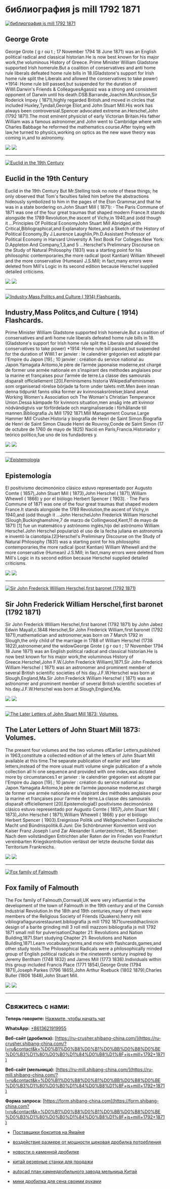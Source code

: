 # библиография js mill 1792 1871

<a href="https://swt.shibang-china.com/?l=ru&img&k=%D0%B1%D0%B8%D0%B1%D0%BB%D0%B8%D0%BE%D0%B3%D1%80%D0%B0%D1%84%D0%B8%D1%8F+js+mill+1792+1871" target="_blank">![библиография js mill 1792 1871](http://static.shibang-china.com/all-800x300/1531.jpg)</a>

## George Grote
George Grote ( ɡ r oʊ t ; 17 November 1794 18 June 1871) was an English political radical and classical historian.He is now best known for his major work,the voluminous History of Greece. Prime Minister William Gladstone supported Irish homerule.But a coalition of conservatives and anti home rule liberals defeated home rule bills in 18.(Gladstone's support for Irish home rule split the Liberals and allowed the conservatives to take power) *1914: Home rule bill passed,but suspended for the duration of WWI.Darwin's Friends &amp; ColleaguesAgassiz was a strong and consistent opponent of Darwin until his death.DSB.Barrande,Joachim.Murchison,Sir Roderick Impey ( 1871),highly regarded British.and moved in circles that included Huxley,Tyndall,George Eliot,and John Stuart Mill.His work has always been controversial.Spencer advocated extreme an.Herschel,John (1792 1871).The most eminent physicist of early Victorian Britain.His father William was a famous astronomer,and John went to Cambridge where with Charles Babbage he reformed the mathematics course.After toying with law,he turned to physics,working on optics as the new wave theory was coming in,and to astronomy.


<a href="https://whatsapp.shibangsoft.com/WhatsApp.php" target="_blank" title="WhatsApp">![](http://static.shibang-china.com/icon/whatsapp.png)</a> <a href="https://swt.shibang-china.com/?l=ru&icon&k=%D0%B1%D0%B8%D0%B1%D0%BB%D0%B8%D0%BE%D0%B3%D1%80%D0%B0%D1%84%D0%B8%D1%8F+js+mill+1792+1871" target="_blank">![](http://static.shibang-china.com/icon/chat-ru.png)</a>

---

<a href="https://swt.shibang-china.com/?l=ru&img&k=%D0%B1%D0%B8%D0%B1%D0%BB%D0%B8%D0%BE%D0%B3%D1%80%D0%B0%D1%84%D0%B8%D1%8F+js+mill+1792+1871" target="_blank">![Euclid in the 19th Century](http://static.shibang-china.com/all-800x300/7.jpg)</a>

## Euclid in the 19th Century
Euclid in the 19th Century But Mr.Stelling took no note of these things; he only observed that Tom's faculties failed him before the abstractions hideously symbolized to him in the pages of the Eton Grammar,and that he was in a state bordering on.John Stuart Mill ( 1871):&nbsp;&#0183;&#32;The Paris Commune of 1871 was one of the four great traumas that shaped modern France.It stands alongside the 1789 Revolution,the ascent of Vichy,in 1940,and (odd though it …Principles Of Political EconomyJohn Stuart Mill Abridged,with Critical,Bibliographical,and Explanatory Notes,and a Sketch of the History of Political Economy,By J.Laurence Laughlin,Ph.D.Assistant Professor of Political Economy in Harvard University A Text Book For Colleges.New York: D.Appleton And Company,1,3,and 5 …Herschel's Preliminary Discourse on the Study of Natural Philosophy (1831) was a starting point for his philosophic contemporaries,the more radical (post Kantian) William Whewell and the more conservative (Humean) J.S.Mill; in fact,many errors were deleted from Mill's Logic in its second edition because Herschel supplied detailed criticisms.


<a href="https://whatsapp.shibangsoft.com/WhatsApp.php" target="_blank" title="WhatsApp">![](http://static.shibang-china.com/icon/whatsapp.png)</a> <a href="https://swt.shibang-china.com/?l=ru&icon&k=%D0%B1%D0%B8%D0%B1%D0%BB%D0%B8%D0%BE%D0%B3%D1%80%D0%B0%D1%84%D0%B8%D1%8F+js+mill+1792+1871" target="_blank">![](http://static.shibang-china.com/icon/chat-ru.png)</a>

---

<a href="https://swt.shibang-china.com/?l=ru&img&k=%D0%B1%D0%B8%D0%B1%D0%BB%D0%B8%D0%BE%D0%B3%D1%80%D0%B0%D1%84%D0%B8%D1%8F+js+mill+1792+1871" target="_blank">![Industry,Mass Politcs,and Culture ( 1914) Flashcards.](http://static.shibang-china.com/all-800x300/940.jpg)</a>

## Industry,Mass Politcs,and Culture ( 1914) Flashcards.
Prime Minister William Gladstone supported Irish homerule.But a coalition of conservatives and anti home rule liberals defeated home rule bills in 18.(Gladstone's support for Irish home rule split the Liberals and allowed the conservatives to take power) *1914: Home rule bill passed,but suspended for the duration of WWI.1 er janvier : le calendrier gr&#233;gorien est adopt&#233; par l'Empire du Japon [19].; 10 janvier : cr&#233;ation du service national au Japon.Yamagata Aritomo,le p&#232;re de l’arm&#233;e japonaise moderne,est charg&#233; de former une arm&#233;e nationale en s’inspirant des m&#233;thodes anglaises pour la marine et fran&#231;aises pour l’arm&#233;e de terre.La classe des samoura&#239;s dispara&#238;t officiellement [20].Feminismens historia WikipediaFeminismen som organiserad r&#246;relse b&#246;rjade ta form under talets mitt.Men &#228;ven innan denna tidpunkt fanns olika former av kvinnosaksr&#246;relser,bland annat Working Women's Association och The Woman's Christian Temperance Union.Dessa k&#228;mpade f&#246;r kvinnors situation,men ans&#229;g inte att kvinnor n&#246;dv&#228;ndigtvis var f&#246;rf&#246;rdelade och marginaliserade i f&#246;rh&#229;llande till mannen.Bibliografia Js Mill 1792 1871.Mill Management Course.Large Hammer Mill Crusher.Historia y biograf&#237;a de Henri de Saint Simon.Biograf&#237;a de Henri de Saint Simon Claude Henri de Rouvroy,Conde de Saint Simon (17 de octubre de 1760 de mayo de 1825) Naci&#243; en Par&#237;s,Francia.Historiador y te&#243;rico pol&#237;tico,fue uno de los fundadores y.


<a href="https://whatsapp.shibangsoft.com/WhatsApp.php" target="_blank" title="WhatsApp">![](http://static.shibang-china.com/icon/whatsapp.png)</a> <a href="https://swt.shibang-china.com/?l=ru&icon&k=%D0%B1%D0%B8%D0%B1%D0%BB%D0%B8%D0%BE%D0%B3%D1%80%D0%B0%D1%84%D0%B8%D1%8F+js+mill+1792+1871" target="_blank">![](http://static.shibang-china.com/icon/chat-ru.png)</a>

---

<a href="https://swt.shibang-china.com/?l=ru&img&k=%D0%B1%D0%B8%D0%B1%D0%BB%D0%B8%D0%BE%D0%B3%D1%80%D0%B0%D1%84%D0%B8%D1%8F+js+mill+1792+1871" target="_blank">![Epistemolog&#237;a](http://static.shibang-china.com/all-800x300/1335.jpg)</a>

## Epistemolog&#237;a
El positivismo decimon&#243;nico cl&#225;sico estuvo representado por Augusto Comte ( 1857),John Stuart Mill ( 1873),John Herschel ( 1871),William Whewell ( 1866) y por el bi&#243;logo Herbert Spencer ( 1903).&nbsp;&#0183;&#32;The Paris Commune of 1871 was one of the four great traumas that shaped modern France.It stands alongside the 1789 Revolution,the ascent of Vichy,in 1940,and (odd though it …John HerschelJohn Frederick William Herschel (Slough,Buckinghamshire,7 de marzo de Collingwood,Kent,11 de mayo de 1871) [1] fue un matem&#225;tico y astr&#243;nomo ingl&#233;s,hijo del astr&#243;nomo William Herschel.John Herschel populariz&#243; el uso de la fecha juliana en astronom&#237;a e invent&#243; la cianotipia.[2]Herschel's Preliminary Discourse on the Study of Natural Philosophy (1831) was a starting point for his philosophic contemporaries,the more radical (post Kantian) William Whewell and the more conservative (Humean) J.S.Mill; in fact,many errors were deleted from Mill's Logic in its second edition because Herschel supplied detailed criticisms.


<a href="https://whatsapp.shibangsoft.com/WhatsApp.php" target="_blank" title="WhatsApp">![](http://static.shibang-china.com/icon/whatsapp.png)</a> <a href="https://swt.shibang-china.com/?l=ru&icon&k=%D0%B1%D0%B8%D0%B1%D0%BB%D0%B8%D0%BE%D0%B3%D1%80%D0%B0%D1%84%D0%B8%D1%8F+js+mill+1792+1871" target="_blank">![](http://static.shibang-china.com/icon/chat-ru.png)</a>

---

<a href="https://swt.shibang-china.com/?l=ru&img&k=%D0%B1%D0%B8%D0%B1%D0%BB%D0%B8%D0%BE%D0%B3%D1%80%D0%B0%D1%84%D0%B8%D1%8F+js+mill+1792+1871" target="_blank">![Sir John Frederick William Herschel,first baronet (1792 1871)](http://static.shibang-china.com/all-800x300/1395.jpg)</a>

## Sir John Frederick William Herschel,first baronet (1792 1871)
Sir John Frederick William Herschel,first baronet (1792 1871) by John Jabez Edwin Mayall,c.1848 Herschel,Sir John Frederick William,first baronet (1792 1871),mathematician and astronomer,was born on 7 March 1792 in Slough,the only child of the marriage in 1788 of William Herschel (1738 1822),astronomer,and the widowGeorge Grote ( ɡ r oʊ t ; 17 November 1794 18 June 1871) was an English political radical and classical historian.He is now best known for his major work,the voluminous History of Greece.Herschel,John F.W.(John Frederick William),1871.Sir John Frederick William Herschel ( 1871) was an astronomer and prominent member of several British scientific societies of his day.J.F.W.Herschel was born at Slough,England,Ma.Sir John Frederick William Herschel ( 1871) was an astronomer and prominent member of several British scientific societies of his day.J.F.W.Herschel was born at Slough,England,Ma.


<a href="https://whatsapp.shibangsoft.com/WhatsApp.php" target="_blank" title="WhatsApp">![](http://static.shibang-china.com/icon/whatsapp.png)</a> <a href="https://swt.shibang-china.com/?l=ru&icon&k=%D0%B1%D0%B8%D0%B1%D0%BB%D0%B8%D0%BE%D0%B3%D1%80%D0%B0%D1%84%D0%B8%D1%8F+js+mill+1792+1871" target="_blank">![](http://static.shibang-china.com/icon/chat-ru.png)</a>

---

<a href="https://swt.shibang-china.com/?l=ru&img&k=%D0%B1%D0%B8%D0%B1%D0%BB%D0%B8%D0%BE%D0%B3%D1%80%D0%B0%D1%84%D0%B8%D1%8F+js+mill+1792+1871" target="_blank">![The Later Letters of John Stuart Mill 1873: Volumes.](http://static.shibang-china.com/all-800x300/257.jpg)</a>

## The Later Letters of John Stuart Mill 1873: Volumes.
The present four volumes and the two volumes ofEarlier Letters,published in 1963,constitute a collected edition of all the letters of John Stuart Mill available at this time.The separate publication of earlier and later letters,instead of the more usual multi volume single publication of a whole collection all hi one sequence and provided with one index,was dictated more by circumstances.1 er janvier : le calendrier gr&#233;gorien est adopt&#233; par l'Empire du Japon [19].; 10 janvier : cr&#233;ation du service national au Japon.Yamagata Aritomo,le p&#232;re de l’arm&#233;e japonaise moderne,est charg&#233; de former une arm&#233;e nationale en s’inspirant des m&#233;thodes anglaises pour la marine et fran&#231;aises pour l’arm&#233;e de terre.La classe des samoura&#239;s dispara&#238;t officiellement [20].Epistemolog&#237;aEl positivismo decimon&#243;nico cl&#225;sico estuvo representado por Augusto Comte ( 1857),John Stuart Mill ( 1873),John Herschel ( 1871),William Whewell ( 1866) y por el bi&#243;logo Herbert Spencer ( 1903).Ereignisse Politik und Weltgeschehen Europ&#228;ische Macht und B&#252;ndnispolitik.6.Juni: Die Sch&#246;nbrunner Konvention wird von Kaiser Franz Joseph I.und Zar Alexander II.unterzeichnet.; 16.September: Nach dem vollst&#228;ndigen Entrichten aller Raten der im Frieden von Frankfurt vereinbarten Kriegskontribution verl&#228;sst der letzte deutsche Soldat das Territorium Frankreichs.


<a href="https://whatsapp.shibangsoft.com/WhatsApp.php" target="_blank" title="WhatsApp">![](http://static.shibang-china.com/icon/whatsapp.png)</a> <a href="https://swt.shibang-china.com/?l=ru&icon&k=%D0%B1%D0%B8%D0%B1%D0%BB%D0%B8%D0%BE%D0%B3%D1%80%D0%B0%D1%84%D0%B8%D1%8F+js+mill+1792+1871" target="_blank">![](http://static.shibang-china.com/icon/chat-ru.png)</a>

---

<a href="https://swt.shibang-china.com/?l=ru&img&k=%D0%B1%D0%B8%D0%B1%D0%BB%D0%B8%D0%BE%D0%B3%D1%80%D0%B0%D1%84%D0%B8%D1%8F+js+mill+1792+1871" target="_blank">![Fox family of Falmouth](http://static.shibang-china.com/all-800x300/1298.jpg)</a>

## Fox family of Falmouth
The Fox family of Falmouth,Cornwall,UK were very influential in the development of the town of Falmouth in the 19th century and of the Cornish Industrial Revolution.In the 18th and 19th centuries,many of them were members of the Religious Society of Friends (Quakers).henry mill vibliografiagurusrestaurant.bibliografia js mill 1792 1871curesiddhaclinicin design of a barite grinding mill 3 roll mill mazzoni bibliografia js mill 1792 1871 small mill for pulverisationChapter 21: Revolutions and Nation Building,1871.Start studying Chapter 21: Revolutions and Nation Building,1871.Learn vocabulary,terms,and more with flashcards,games,and other study tools.The Philosophical Radicals were a philosophically minded group of English political radicals in the nineteenth century inspired by Jeremy Bentham (1748 1832) and James Mill (1773 1836).Individuals within this group included Francis Place (1771 1854),George Grote (1794 1871),Joseph Parkes (1796 1865),John Arthur Roebuck (1802 1879),Charles Buller (1806 1848),John Stuart Mill.


<a href="https://whatsapp.shibangsoft.com/WhatsApp.php" target="_blank" title="WhatsApp">![](http://static.shibang-china.com/icon/whatsapp.png)</a> <a href="https://swt.shibang-china.com/?l=ru&icon&k=%D0%B1%D0%B8%D0%B1%D0%BB%D0%B8%D0%BE%D0%B3%D1%80%D0%B0%D1%84%D0%B8%D1%8F+js+mill+1792+1871" target="_blank">![](http://static.shibang-china.com/icon/chat-ru.png)</a>

---
## Свяжитесь с нами:

**Теперь говорите:** [Нажмите, чтобы начать чат](https://swt.shibang-china.com?l=ru&contact&k=%D0%B1%D0%B8%D0%B1%D0%BB%D0%B8%D0%BE%D0%B3%D1%80%D0%B0%D1%84%D0%B8%D1%8F+js+mill+1792+1871)

**WhatsApp:**  [+8613621919955](https://whatsapp.shibangsoft.com/WhatsApp.php)

**Веб-сайт (дробилка):** [https://ru-crusher.shibang-china.com/](https://ru-crusher.shibang-china.com/?l=ru&contact&k=%D0%B1%D0%B8%D0%B1%D0%BB%D0%B8%D0%BE%D0%B3%D1%80%D0%B0%D1%84%D0%B8%D1%8F+js+mill+1792+1871)

**Веб-сайт (мельница):** [https://ru-mill.shibang-china.com/](https://ru-mill.shibang-china.com/?l=ru&contact&k=%D0%B1%D0%B8%D0%B1%D0%BB%D0%B8%D0%BE%D0%B3%D1%80%D0%B0%D1%84%D0%B8%D1%8F+js+mill+1792+1871)

**Форма запроса:** [https://form.shibang-china.com](https://form.shibang-china.com?l=ru&contact&k=%D0%B1%D0%B8%D0%B1%D0%BB%D0%B8%D0%BE%D0%B3%D1%80%D0%B0%D1%84%D0%B8%D1%8F+js+mill+1792+1871)

* [Поставщики бокситов на Ямайке](../118/%D0%9F%D0%BE%D1%81%D1%82%D0%B0%D0%B2%D1%89%D0%B8%D0%BA%D0%B8%20%D0%B1%D0%BE%D0%BA%D1%81%D0%B8%D1%82%D0%BE%D0%B2%20%D0%BD%D0%B0%20%D0%AF%D0%BC%D0%B0%D0%B9%D0%BA%D0%B5.md)

* [воздействие размере от мощности щековая дробилка потребления](../115/%D0%B2%D0%BE%D0%B7%D0%B4%D0%B5%D0%B9%D1%81%D1%82%D0%B2%D0%B8%D0%B5%20%D1%80%D0%B0%D0%B7%D0%BC%D0%B5%D1%80%D0%B5%20%D0%BE%D1%82%20%D0%BC%D0%BE%D1%89%D0%BD%D0%BE%D1%81%D1%82%D0%B8%20%D1%89%D0%B5%D0%BA%D0%BE%D0%B2%D0%B0%D1%8F%20%D0%B4%D1%80%D0%BE%D0%B1%D0%B8%D0%BB%D0%BA%D0%B0%20%D0%BF%D0%BE%D1%82%D1%80%D0%B5%D0%B1%D0%BB%D0%B5%D0%BD%D0%B8%D1%8F.md)

* [новости о каменной дробилке](../120/%D0%BD%D0%BE%D0%B2%D0%BE%D1%81%D1%82%D0%B8%20%D0%BE%20%D0%BA%D0%B0%D0%BC%D0%B5%D0%BD%D0%BD%D0%BE%D0%B9%20%D0%B4%D1%80%D0%BE%D0%B1%D0%B8%D0%BB%D0%BA%D0%B5.md)

* [китай резерные станки для продажи](../110/%D0%BA%D0%B8%D1%82%D0%B0%D0%B9%20%D1%80%D0%B5%D0%B7%D0%B5%D1%80%D0%BD%D1%8B%D0%B5%20%D1%81%D1%82%D0%B0%D0%BD%D0%BA%D0%B8%20%D0%B4%D0%BB%D1%8F%20%D0%BF%D1%80%D0%BE%D0%B4%D0%B0%D0%B6%D0%B8.md)

* [autocad план камнедробильного завода мельница Китай](../116/autocad%20%D0%BF%D0%BB%D0%B0%D0%BD%20%D0%BA%D0%B0%D0%BC%D0%BD%D0%B5%D0%B4%D1%80%D0%BE%D0%B1%D0%B8%D0%BB%D1%8C%D0%BD%D0%BE%D0%B3%D0%BE%20%D0%B7%D0%B0%D0%B2%D0%BE%D0%B4%D0%B0%20%D0%BC%D0%B5%D0%BB%D1%8C%D0%BD%D0%B8%D1%86%D0%B0%20%D0%9A%D0%B8%D1%82%D0%B0%D0%B9.md)

* [мини дробилка для сена своими руками](../108/%D0%BC%D0%B8%D0%BD%D0%B8%20%D0%B4%D1%80%D0%BE%D0%B1%D0%B8%D0%BB%D0%BA%D0%B0%20%D0%B4%D0%BB%D1%8F%20%D1%81%D0%B5%D0%BD%D0%B0%20%D1%81%D0%B2%D0%BE%D0%B8%D0%BC%D0%B8%20%D1%80%D1%83%D0%BA%D0%B0%D0%BC%D0%B8.md)